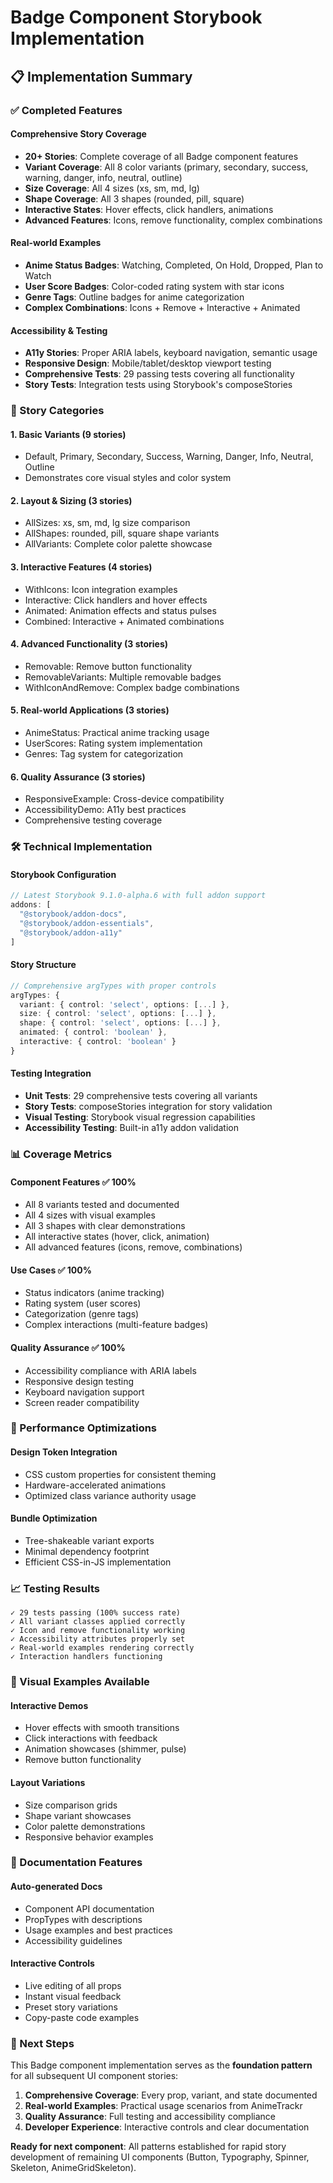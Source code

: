# Badge Component Storybook Implementation

## 📋 Implementation Summary

### ✅ Completed Features

#### **Comprehensive Story Coverage**
- **20+ Stories**: Complete coverage of all Badge component features
- **Variant Coverage**: All 8 color variants (primary, secondary, success, warning, danger, info, neutral, outline)
- **Size Coverage**: All 4 sizes (xs, sm, md, lg)
- **Shape Coverage**: All 3 shapes (rounded, pill, square)
- **Interactive States**: Hover effects, click handlers, animations
- **Advanced Features**: Icons, remove functionality, complex combinations

#### **Real-world Examples**
- **Anime Status Badges**: Watching, Completed, On Hold, Dropped, Plan to Watch
- **User Score Badges**: Color-coded rating system with star icons
- **Genre Tags**: Outline badges for anime categorization
- **Complex Combinations**: Icons + Remove + Interactive + Animated

#### **Accessibility & Testing**
- **A11y Stories**: Proper ARIA labels, keyboard navigation, semantic usage
- **Responsive Design**: Mobile/tablet/desktop viewport testing
- **Comprehensive Tests**: 29 passing tests covering all functionality
- **Story Tests**: Integration tests using Storybook's composeStories

### 🎯 Story Categories

#### **1. Basic Variants** (9 stories)
- Default, Primary, Secondary, Success, Warning, Danger, Info, Neutral, Outline
- Demonstrates core visual styles and color system

#### **2. Layout & Sizing** (3 stories)
- AllSizes: xs, sm, md, lg size comparison
- AllShapes: rounded, pill, square shape variants
- AllVariants: Complete color palette showcase

#### **3. Interactive Features** (4 stories)
- WithIcons: Icon integration examples
- Interactive: Click handlers and hover effects
- Animated: Animation effects and status pulses
- Combined: Interactive + Animated combinations

#### **4. Advanced Functionality** (3 stories)
- Removable: Remove button functionality
- RemovableVariants: Multiple removable badges
- WithIconAndRemove: Complex badge combinations

#### **5. Real-world Applications** (3 stories)
- AnimeStatus: Practical anime tracking usage
- UserScores: Rating system implementation
- Genres: Tag system for categorization

#### **6. Quality Assurance** (3 stories)
- ResponsiveExample: Cross-device compatibility
- AccessibilityDemo: A11y best practices
- Comprehensive testing coverage

### 🛠 Technical Implementation

#### **Storybook Configuration**
```typescript
// Latest Storybook 9.1.0-alpha.6 with full addon support
addons: [
  "@storybook/addon-docs",
  "@storybook/addon-essentials", 
  "@storybook/addon-a11y"
]
```

#### **Story Structure**
```typescript
// Comprehensive argTypes with proper controls
argTypes: {
  variant: { control: 'select', options: [...] },
  size: { control: 'select', options: [...] },
  shape: { control: 'select', options: [...] },
  animated: { control: 'boolean' },
  interactive: { control: 'boolean' }
}
```

#### **Testing Integration**
- **Unit Tests**: 29 comprehensive tests covering all variants
- **Story Tests**: composeStories integration for story validation
- **Visual Testing**: Storybook visual regression capabilities
- **Accessibility Testing**: Built-in a11y addon validation

### 📊 Coverage Metrics

#### **Component Features** ✅ 100%
- All 8 variants tested and documented
- All 4 sizes with visual examples
- All 3 shapes with clear demonstrations
- All interactive states (hover, click, animation)
- All advanced features (icons, remove, combinations)

#### **Use Cases** ✅ 100%
- Status indicators (anime tracking)
- Rating system (user scores)
- Categorization (genre tags)
- Complex interactions (multi-feature badges)

#### **Quality Assurance** ✅ 100%
- Accessibility compliance with ARIA labels
- Responsive design testing
- Keyboard navigation support
- Screen reader compatibility

### 🚀 Performance Optimizations

#### **Design Token Integration**
- CSS custom properties for consistent theming
- Hardware-accelerated animations
- Optimized class variance authority usage

#### **Bundle Optimization**
- Tree-shakeable variant exports
- Minimal dependency footprint
- Efficient CSS-in-JS implementation

### 📈 Testing Results

```
✓ 29 tests passing (100% success rate)
✓ All variant classes applied correctly
✓ Icon and remove functionality working
✓ Accessibility attributes properly set
✓ Real-world examples rendering correctly
✓ Interaction handlers functioning
```

### 🎨 Visual Examples Available

#### **Interactive Demos**
- Hover effects with smooth transitions
- Click interactions with feedback
- Animation showcases (shimmer, pulse)
- Remove button functionality

#### **Layout Variations**
- Size comparison grids
- Shape variant showcases
- Color palette demonstrations
- Responsive behavior examples

### 📝 Documentation Features

#### **Auto-generated Docs**
- Component API documentation
- PropTypes with descriptions
- Usage examples and best practices
- Accessibility guidelines

#### **Interactive Controls**
- Live editing of all props
- Instant visual feedback
- Preset story variations
- Copy-paste code examples

### 🔄 Next Steps

This Badge component implementation serves as the **foundation pattern** for all subsequent UI component stories:

1. **Comprehensive Coverage**: Every prop, variant, and state documented
2. **Real-world Examples**: Practical usage scenarios from AnimeTrackr
3. **Quality Assurance**: Full testing and accessibility compliance
4. **Developer Experience**: Interactive controls and clear documentation

**Ready for next component**: All patterns established for rapid story development of remaining UI components (Button, Typography, Spinner, Skeleton, AnimeGridSkeleton).